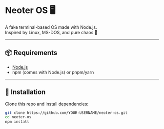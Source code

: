 # Neoter OS 🖥️

A fake terminal-based OS made with Node.js.  
Inspired by Linux, MS-DOS, and pure chaos 🚀

---

## 📦 Requirements
- [Node.js](https://nodejs.org/)
- npm (comes with Node.js) or pnpm/yarn

---

## 🔧 Installation
Clone this repo and install dependencies:

```bash
git clone https://github.com/YOUR-USERNAME/neoter-os.git
cd neoter-os
npm install


